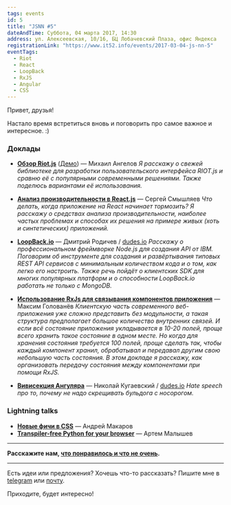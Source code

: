```yaml
---
tags: events
id: 5
title: "JSNN #5"
dateAndTime: Суббота, 04 марта 2017, 14:30
address: ул. Алексеевская, 10/16, БЦ Лобачевский Плаза, офис Яндекса
registrationLink: "https://www.it52.info/events/2017-03-04-js-nn-5"
eventTags:
  - Riot
  - React
  - LoopBack
  - RxJS
  - Angular
  - CSS
---
```


Привет, друзья!

Настало время встретиться вновь и поговорить про самое важное и интересное. :)

### Доклады

* **[Обзор Riot.js](https://mikhail-angelov.github.io/presentation-riot/#/)** ([Демо](https://mikhail-angelov.github.io/presentation-riot/demo/)) — Михаил Ангелов
_Я расскажу о свежей библиотеке для разработки пользовательского интерфейса RIOT.js и сравню её с популярными современными решениями. Также поделюсь вариантами её использования._

* **[Анализ производительности в React.js](https://github.com/sesm/JSNN5_react_apps_performance)** — Сергей Смышляев
_Что делать, когда приложение на React начинает тормозить? Я расскажу о средствах анализа производительности, наиболее частых проблемах и способах их решения на примере живых (хоть и синтетических) приложений._

* **[LoopBack.io](https://noroot.github.io/slides/loopback.io/)** — Дмитрий Родичев / [dudes.io](https://dudes.io)
_Расскажу о профессиональном фреймворке Node.js для создания API от IBM. Поговорим об инструменте для создания и развёртывания типовых REST API сервисов с минимальным количеством кода и о том, как легко его настроить. Также речь пойдёт о клиентских SDK для многих популярных платформ и о способности LoopBack.io работать не только с MongoDB._

* **[Использование RxJs для связывания компонентов приложения](https://amayun.github.io/rxjs/)** — Максим Голованёв
_Клиентскую часть современного веб-приложения уже сложно представить без модульности, а такая структура предполагает большое количество внутренних связей. И если всё состояние приложения укладывается в 10-20 полей, проще всего хранить такое состояние в одном месте. Но когда для хранения состояния требуется 100 полей, проще сделать так, чтобы каждый компонент хранил, обрабатывал и передавал другим свою небольшую часть состояния. В этом докладе я расскажу, как организовать передачу состояния между компонентами при помощи RxJS._

* **[Вивисекция Ангуляра](http://slides.kugaevsky.ru/vivisection.html#/)** — Николай Кугаевский / [dudes.io](https://dudes.io)
_Hate speech про то, почему не надо скрещивать бульдога с носорогом._

### Lightning talks

* **[Новые фичи в CSS](https://r3nya.github.io/new-css-features/)** — Андрей Макаров
* **[Transpiler-free Python for your browser](http://proofit404.github.io/talks/transpiler-free-python-for-your-browser/#/)** — Артем Малышев

----
**Расскажите нам, [что понравилось и что не очень](https://events.yandex.ru/events/yagosti/04-03-2017/feedback).**

----

Есть идеи или предложения? Хочешь что-то рассказать?
Пишите мне в [telegram](https://telegram.me/r3nya) или [почту](mailto:me@r3nya.ru).

Приходите, будет интересно!
